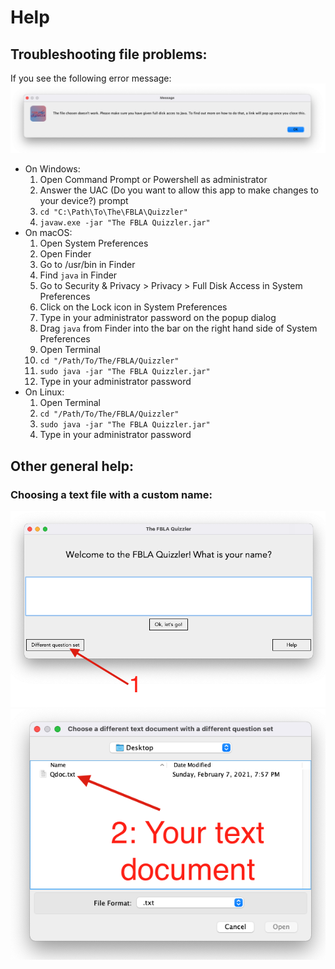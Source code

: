 # Help
## Troubleshooting file problems:
If you see the following error message:
![File error dialog box](https://github.com/Vishram1123/The-FBLA-Quizzler/blob/main/Resources%20(README.md%20and%20Help.md)/File%20Chosen%20does%20not%20work.png?raw=true "File error dialog box")
* On Windows:
    1. Open Command Prompt or Powershell as administrator
    2. Answer the UAC (Do you want to allow this app to make changes to your device?) prompt
    3. `cd "C:\Path\To\The\FBLA\Quizzler"`
    4. `javaw.exe -jar "The FBLA Quizzler.jar"`
* On macOS:
    1. Open System Preferences
    2. Open Finder
    3. Go to /usr/bin in Finder
    4. Find `java` in Finder
    5. Go to Security & Privacy > Privacy > Full Disk Access in System Preferences
    6. Click on the Lock icon in System Preferences
    7. Type in your administrator password on the popup dialog
    8. Drag `java` from Finder into the bar on the right hand side of System Preferences
    9. Open Terminal
    10. `cd "/Path/To/The/FBLA/Quizzler"`
    11. `sudo java -jar "The FBLA Quizzler.jar"`
    12. Type in your administrator password
* On Linux:
    1. Open Terminal
    2. `cd "/Path/To/The/FBLA/Quizzler"`
    3. `sudo java -jar "The FBLA Quizzler.jar"`
    4. Type in your administrator password
## Other general help:
### Choosing a text file with a custom name:
![Step 1: Click Different Question Set](https://github.com/Vishram1123/The-FBLA-Quizzler/blob/main/Resources%20(README.md%20and%20Help.md)/Custom%20File%20Step%201.png?raw=true "Step 1: Click Different Question Set")
![Step 2: Choose Your File](https://github.com/Vishram1123/The-FBLA-Quizzler/blob/main/Resources%20(README.md%20and%20Help.md)/Custom%20File%20Step%202.png?raw=true "Step 1: Choose Your File")
